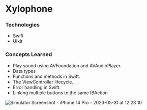 # Xylophone

### Technologies
- Swift
- UIkit

### Concepts Learned
- Play sound using AVFoundation and AVAudioPlayer.
- Data types
- Functions and methods in Swift.
- The ViewController lifecycle.
- Error handling in Swift.
- Linking multiple buttons to the same IBAction


![Simulator Screenshot - iPhone 14 Pro - 2023-05-31 at 12 23 10](https://github.com/Luizrebelatto/xylophone/assets/62765965/f7c5ded1-6d6e-417a-a0c3-1c596838273d)
